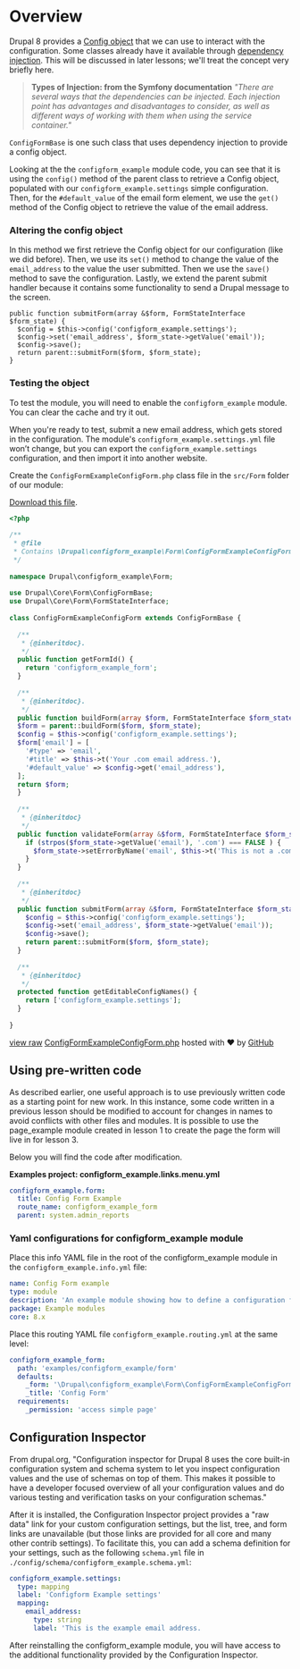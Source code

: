 <!--
{
"name" : "drupal-8-configuration-and-config-object",
"version" : "0.0.1",
"title" : "Lesson 3.2 - Configuration and the Config object",
"description" : "Configuration and the Config object",
"freshnessDate" : 2015-12-11,
"homepage" : "https://docs.acquia.com/articles/drupal-8-configuration-and-config-object",
"canonicalSource" : "https://docs.acquia.com/articles/drupal-8-configuration-and-config-object",
"license" : "CC BY-SA"
}
-->

<!-- @section -->

# Overview

Drupal 8 provides a [Config object](https://api.drupal.org/api/drupal/core%21lib%21Drupal%21Core%21Config%21Config.php/class/Config/8) that we can use to interact with the configuration. Some classes already have it available through [dependency injection](http://symfony.com/doc/current/components/dependency_injection/types.html). This will be discussed in later lessons; we'll treat the concept very briefly here.

> **Types of Injection: from the Symfony documentation** _"There are several ways that the dependencies can be injected. Each injection point has advantages and disadvantages to consider, as well as different ways of working with them when using the service container."_

<!-- @task, "text" : "Look up what types of dependency injection Drupal 8 uses." -->

`ConfigFormBase` is one such class that uses dependency injection to provide a config object.

Looking at the the `configform_example` module code, you can see that it is using the `config()` method of the parent class to retrieve a Config object, populated with our `configform_example.settings` simple configuration. Then, for the `#default_value` of the email form element, we use the `get()` method of the Config object to retrieve the value of the email address.

### Altering the config object

In this method we first retrieve the Config object for our configuration (like we did before). Then, we use its `set()` method to change the value of the `email_address` to the value the user submitted. Then we use the `save()` method to save the configuration. Lastly, we extend the parent submit handler because it contains some functionality to send a Drupal message to the screen.

```
public function submitForm(array &$form, FormStateInterface $form_state) {
  $config = $this->config('configform_example.settings');
  $config->set('email_address', $form_state->getValue('email'));
  $config->save();
  return parent::submitForm($form, $form_state);
}
```

### Testing the object

To test the module, you will need to enable the `configform_example` module. You can clear the cache and try it out.

When you're ready to test, submit a new email address, which gets stored in the configuration. The module's `configform_example.settings.yml` file won’t change, but you can export the `configform_example.settings` configuration, and then import it into another website.

Create the `ConfigFormExampleConfigForm.php` class file in the `src/Form` folder of our module:

[Download this file](https://gist.github.com/acquialibrary/c7e11dcaae9278ea9c0a/archive/14be57d56955556a0e38420a3dbacb377870deac.zip).

```php
<?php
   
/**
 * @file
 * Contains \Drupal\configform_example\Form\ConfigFormExampleConfigForm.
 */
   
namespace Drupal\configform_example\Form;
   
use Drupal\Core\Form\ConfigFormBase;
use Drupal\Core\Form\FormStateInterface;
   
class ConfigFormExampleConfigForm extends ConfigFormBase {
     
  /**
   * {@inheritdoc}.
   */
  public function getFormId() {
    return 'configform_example_form';
  }
     
  /**
   * {@inheritdoc}.
   */
  public function buildForm(array $form, FormStateInterface $form_state) {
  $form = parent::buildForm($form, $form_state);
  $config = $this->config('configform_example.settings');
  $form['email'] = [
    '#type' => 'email',
    '#title' => $this->t('Your .com email address.'),
    '#default_value' => $config->get('email_address'),
  ];
  return $form;
  }
     
  /**
   * {@inheritdoc}
   */
  public function validateForm(array &$form, FormStateInterface $form_state) {
    if (strpos($form_state->getValue('email'), '.com') === FALSE ) {
      $form_state->setErrorByName('email', $this->t('This is not a .com email address.'));
    }
  }
     
  /**
   * {@inheritdoc}
   */
  public function submitForm(array &$form, FormStateInterface $form_state) {
    $config = $this->config('configform_example.settings');
    $config->set('email_address', $form_state->getValue('email'));
    $config->save();
    return parent::submitForm($form, $form_state);
  }
 
  /**
   * {@inheritdoc}
   */
  protected function getEditableConfigNames() {
    return ['configform_example.settings'];
  }
     
}
```

[view raw](https://gist.github.com/acquialibrary/c7e11dcaae9278ea9c0a/raw/14be57d56955556a0e38420a3dbacb377870deac/ConfigFormExampleConfigForm.php) [ConfigFormExampleConfigForm.php](https://gist.github.com/acquialibrary/c7e11dcaae9278ea9c0a#file-configformexampleconfigform-php) hosted with ❤ by [GitHub](https://github.com)

<!-- @task, "text" : "Test your standalone configuration form manually." -->

## Using pre-written code

As described earlier, one useful approach is to use previously written code as a starting point for new work. In this instance, some code written in a previous lesson should be modified to account for changes in names to avoid conflicts with other files and modules. It is possible to use the page_example module created in lesson 1 to create the page the form will live in for lesson 3.

Below you will find the code after modification.

**Examples project: configform_example.links.menu.yml**

```yml
configform_example.form:
  title: Config Form Example
  route_name: configform_example_form
  parent: system.admin_reports
```

### Yaml configurations for configform_example module

Place this info YAML file in the root of the configform_example module in the `configform_example.info.yml` file:

```yml
name: Config Form example
type: module
description: 'An example module showing how to define a configuration form to be displayed at a given URL.'
package: Example modules
core: 8.x
```

Place this routing YAML file `configform_example.routing.yml` at the same level:

```yml
configform_example_form:
  path: 'examples/configform_example/form'
  defaults:
    _form: '\Drupal\configform_example\Form\ConfigFormExampleConfigForm'
    _title: 'Config Form'
  requirements:
    _permission: 'access simple page'
```

## Configuration Inspector

From drupal.org, "Configuration inspector for Drupal 8 uses the core built-in configuration system and schema system to let you inspect configuration values and the use of schemas on top of them. This makes it possible to have a developer focused overview of all your configuration values and do various testing and verification tasks on your configuration schemas."

After it is installed, the Configuration Inspector project provides a "raw data" link for your custom configuration settings, but the list, tree, and form links are unavailable (but those links are provided for all core and many other contrib settings). To facilitate this, you can add a schema definition for your settings, such as the following `schema.yml` file in `./config/schema/configform_example.schema.yml`:

```yml
configform_example.settings:
  type: mapping
  label: 'Configform Example settings'
  mapping:
    email_address:
      type: string
      label: 'This is the example email address.
```

After reinstalling the configform_example module, you will have access to the additional functionality provided by the Configuration Inspector.

<!-- @task, "text" : "Provide a .schema.yml file for your configuration to make it consumable by machines." -->
